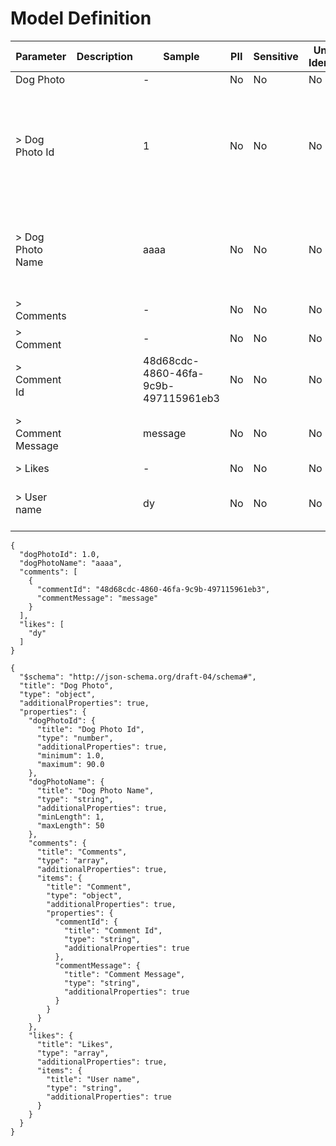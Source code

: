 # Model Definition
| Parameter | Description | Sample | PII | Sensitive | Unique Identifier | Mandatory | Default | Details |
| --- | --- | --- | --- | --- | --- | --- | --- | --- |
|  Dog Photo |  |  -  | No | No | No | No |  |Data Type : object<br>  |
| &gt; Dog Photo Id |  | 1 | No | No | No | No |  |Data Type : number<br> Mininum : 1<br> Exclusive Minimum : No<br> Maximum : 90<br> Exclusive Maximum : No<br> Multiple Of :  - <br> Allow Null : false<br>  |
| &gt; Dog Photo Name |  | aaaa | No | No | No | No |  |Data Type : string<br> Min. length : 1<br> Max. length : 50<br> Regex :  - <br> Allow Null : false<br> Faker : address.streetName<br>  |
| &gt; Comments |  |  -  | No | No | No | No |  |Data Type : array<br>  |
| &gt; Comment |  |  -  | No | No | No | No |  |Data Type : object<br>  |
| &gt; Comment Id |  | 48d68cdc-4860-46fa-9c9b-497115961eb3 | No | No | No | No |  |Data Type : string<br> Min. length :  - <br> Max. length :  - <br> Regex :  - <br>  |
| &gt; Comment Message |  | message | No | No | No | No |  |Data Type : string<br> Min. length :  - <br> Max. length :  - <br> Regex :  - <br>  |
| &gt; Likes |  |  -  | No | No | No | No |  |Data Type : array<br>  |
| &gt; User name |  | dy | No | No | No | No |  |Data Type : string<br> Min. length :  - <br> Max. length :  - <br> Regex :  - <br>  |





```
{
  "dogPhotoId": 1.0,
  "dogPhotoName": "aaaa",
  "comments": [
    {
      "commentId": "48d68cdc-4860-46fa-9c9b-497115961eb3",
      "commentMessage": "message"
    }
  ],
  "likes": [
    "dy"
  ]
}
```




```
{
  "$schema": "http://json-schema.org/draft-04/schema#",
  "title": "Dog Photo",
  "type": "object",
  "additionalProperties": true,
  "properties": {
    "dogPhotoId": {
      "title": "Dog Photo Id",
      "type": "number",
      "additionalProperties": true,
      "minimum": 1.0,
      "maximum": 90.0
    },
    "dogPhotoName": {
      "title": "Dog Photo Name",
      "type": "string",
      "additionalProperties": true,
      "minLength": 1,
      "maxLength": 50
    },
    "comments": {
      "title": "Comments",
      "type": "array",
      "additionalProperties": true,
      "items": {
        "title": "Comment",
        "type": "object",
        "additionalProperties": true,
        "properties": {
          "commentId": {
            "title": "Comment Id",
            "type": "string",
            "additionalProperties": true
          },
          "commentMessage": {
            "title": "Comment Message",
            "type": "string",
            "additionalProperties": true
          }
        }
      }
    },
    "likes": {
      "title": "Likes",
      "type": "array",
      "additionalProperties": true,
      "items": {
        "title": "User name",
        "type": "string",
        "additionalProperties": true
      }
    }
  }
}
```

